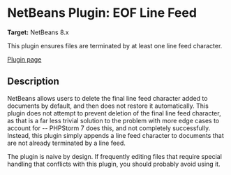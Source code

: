 # NetBeans Plugin: EOF Line Feed

**Target:** NetBeans 8.x

This plugin ensures files are terminated by at least one line feed
character.

[Plugin page][plugin]

## Description

NetBeans allows users to delete the final line feed character added to
documents by default, and then does not restore it automatically. This
plugin does not attempt to prevent deletion of the final line feed
character, as that is a far less trivial solution to the problem with more
edge cases to account for -- PHPStorm 7 does this, and not completely
successfully. Instead, this plugin simply appends a line feed character to
documents that are not already terminated by a line feed.

The plugin is naive by design. If frequently editing files that require
special handling that conflicts with this plugin, you should probably avoid
using it.

[plugin]: http://plugins.netbeans.org/plugin/56323
